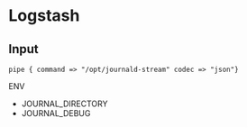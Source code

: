 # Logstash

## Input

    pipe { command => "/opt/journald-stream" codec => "json"}
    
ENV

* JOURNAL_DIRECTORY
* JOURNAL_DEBUG
